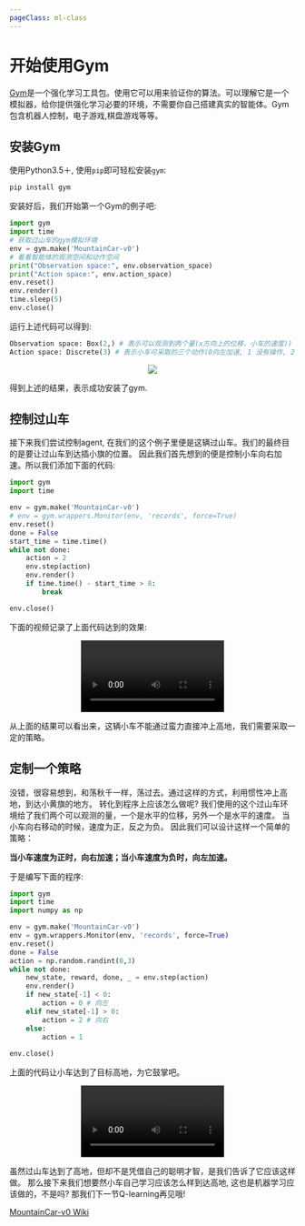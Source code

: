 ```yaml
---
pageClass: ml-class
---
```



<!--
 * @Description: 
 * @Author: Jack Huang
 * @Github: https://github.com/HuangJiaLian
 * @Date: 2019-09-05 16:26:24
 * @LastEditors: Jack Huang
 * @LastEditTime: 2019-10-22 16:49:16
 -->


# 开始使用Gym
[Gym](https://gym.openai.com)是一个强化学习工具包。使用它可以用来验证你的算法。可以理解它是一个模拟器，给你提供强化学习必要的环境，不需要你自己搭建真实的智能体。Gym包含机器人控制，电子游戏,棋盘游戏等等。

## 安装Gym
使用Python3.5＋, 使用`pip`即可轻松安装`gym`:
```bash
pip install gym
```
安装好后，我们开始第一个Gym的例子吧:
``` python
import gym
import time 
# 获取过山车的gym模拟环境
env = gym.make('MountainCar-v0')
# 看看智能体的观测空间和动作空间
print("Observation space:", env.observation_space)
print("Action space:", env.action_space)
env.reset()
env.render()
time.sleep(5)
env.close()
```
运行上述代码可以得到:
```python
Observation space: Box(2,) # 表示可以观测到两个量(x方向上的位移，小车的速度))
Action space: Discrete(3) # 表示小车可采取的三个动作(0向左加速, 1 没有操作, 2 向右加速)
```
<p align='center'>
<img src='/images/ml/RL_Prt/MountainCar.png'>
</p>

得到上述的结果，表示成功安装了gym.

## 控制过山车
接下来我们尝试控制agent, 在我们的这个例子里便是这辆过山车。我们的最终目的是要让过山车到达插小旗的位置。
因此我们首先想到的便是控制小车向右加速。所以我们添加下面的代码:

``` python
import gym
import time 

env = gym.make('MountainCar-v0')
# env = gym.wrappers.Monitor(env, 'records', force=True) 
env.reset()
done = False
start_time = time.time() 
while not done:
    action = 2 
    env.step(action)
    env.render()
    if time.time() - start_time > 8:
        break

env.close()
```

下面的视频记录了上面代码达到的效果:

<video style="display:block; margin: 0 auto;" width="50%" controls>
<source src="/images/ml/RL_Prt/1_first_try.mp4" type="video/mp4">
</video>

从上面的结果可以看出来，这辆小车不能通过蛮力直接冲上高地，我们需要采取一定的策略。

## 定制一个策略 
没错，很容易想到，和荡秋千一样，荡过去。通过这样的方式，利用惯性冲上高地，到达小黄旗的地方。
转化到程序上应该怎么做呢? 我们使用的这个过山车环境给了我们两个可以观测的量，一个是水平的位移，另外一个是水平的速度。
当小车向右移动的时候，速度为正，反之为负。 因此我们可以设计这样一个简单的策略：

**当小车速度为正时，向右加速；当小车速度为负时，向左加速。**

于是编写下面的程序:

```python
import gym
import time 
import numpy as np 

env = gym.make('MountainCar-v0')
env = gym.wrappers.Monitor(env, 'records', force=True)
env.reset()
done = False
action = np.random.randint(0,3)
while not done:
    new_state, reward, done, _ = env.step(action)
    env.render()
    if new_state[-1] < 0:
        action = 0 # 向左
    elif new_state[-1] > 0:
        action = 2 # 向右
    else:
        action = 1
    
env.close()
```

上面的代码让小车达到了目标高地，为它鼓掌吧。

<video style="display:block; margin: 0 auto;" width="50%" controls>
<source src="/images/ml/RL_Prt/2_second_try.mp4" type="video/mp4">
</video>

虽然过山车达到了高地，但却不是凭借自己的聪明才智，是我们告诉了它应该这样做。
那么接下来我们想要然小车自己学习应该怎么样到达高地, 这也是机器学习应该做的，不是吗?  那我们下一节Q-learning再见哦!

[MountainCar-v0 Wiki](https://github.com/openai/gym/wiki/MountainCar-v0)
<Livere/>